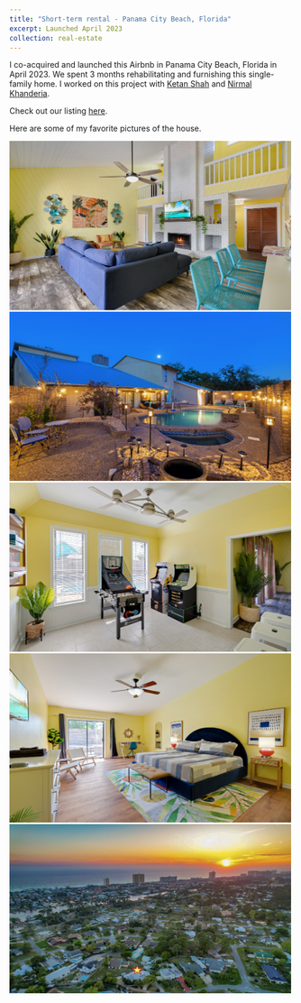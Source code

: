 ```yaml
---
title: "Short-term rental - Panama City Beach, Florida"
excerpt: Launched April 2023
collection: real-estate
---
```


I co-acquired and launched this Airbnb in Panama City Beach, Florida in April 2023. We spent 3 months rehabilitating and furnishing this single-family home. I worked on this project with [Ketan Shah](https://www.linkedin.com/in/ketan-shah-23b7016/) and [Nirmal Khanderia](https://www.linkedin.com/in/nirmal-khanderia-96b0542/).

Check out our listing [here](https://www.airbnb.com/rooms/867018454839354905?guests=1&adults=1&s=67&unique_share_id=6769e0a4-f76b-41aa-88a7-6a818f20a15a).

Here are some of my favorite pictures of the house.

<img src="/images/126rose-2.jpg" alt="Alt Text" width="500" height="300">

<img src="/images/126rose-1.jpeg" alt="Alt Text" width="500" height="300">

<img src="/images/126rose-3.jpg" alt="Alt Text" width="500" height="300">

<img src="/images/126rose-4.jpg" alt="Alt Text" width="500" height="300">

<img src="/images/126rose-5.jpeg" alt="Alt Text" width="500" height="300">